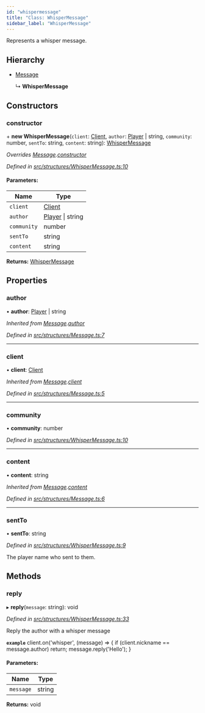 ```yaml
---
id: "whispermessage"
title: "Class: WhisperMessage"
sidebar_label: "WhisperMessage"
---
```


Represents a whisper message.

## Hierarchy

* [Message](message.md)

  ↳ **WhisperMessage**

## Constructors

### constructor

\+ **new WhisperMessage**(`client`: [Client](client.md), `author`: [Player](player.md) \| string, `community`: number, `sentTo`: string, `content`: string): [WhisperMessage](whispermessage.md)

*Overrides [Message](message.md).[constructor](message.md#constructor)*

*Defined in [src/structures/WhisperMessage.ts:10](https://github.com/SuspiciousLookingOwl/transformice.js/blob/b80242a/src/structures/WhisperMessage.ts#L10)*

#### Parameters:

Name | Type |
------ | ------ |
`client` | [Client](client.md) |
`author` | [Player](player.md) \| string |
`community` | number |
`sentTo` | string |
`content` | string |

**Returns:** [WhisperMessage](whispermessage.md)

## Properties

### author

•  **author**: [Player](player.md) \| string

*Inherited from [Message](message.md).[author](message.md#author)*

*Defined in [src/structures/Message.ts:7](https://github.com/SuspiciousLookingOwl/transformice.js/blob/b80242a/src/structures/Message.ts#L7)*

___

### client

•  **client**: [Client](client.md)

*Inherited from [Message](message.md).[client](message.md#client)*

*Defined in [src/structures/Message.ts:5](https://github.com/SuspiciousLookingOwl/transformice.js/blob/b80242a/src/structures/Message.ts#L5)*

___

### community

•  **community**: number

*Defined in [src/structures/WhisperMessage.ts:10](https://github.com/SuspiciousLookingOwl/transformice.js/blob/b80242a/src/structures/WhisperMessage.ts#L10)*

___

### content

•  **content**: string

*Inherited from [Message](message.md).[content](message.md#content)*

*Defined in [src/structures/Message.ts:6](https://github.com/SuspiciousLookingOwl/transformice.js/blob/b80242a/src/structures/Message.ts#L6)*

___

### sentTo

•  **sentTo**: string

*Defined in [src/structures/WhisperMessage.ts:9](https://github.com/SuspiciousLookingOwl/transformice.js/blob/b80242a/src/structures/WhisperMessage.ts#L9)*

The player name who sent to them.

## Methods

### reply

▸ **reply**(`message`: string): void

*Defined in [src/structures/WhisperMessage.ts:33](https://github.com/SuspiciousLookingOwl/transformice.js/blob/b80242a/src/structures/WhisperMessage.ts#L33)*

Reply the author with a whisper message

**`example`** 
client.on('whisper', (message) => {
	if (client.nickname == message.author)
		return;
	message.reply('Hello');
}

#### Parameters:

Name | Type |
------ | ------ |
`message` | string |

**Returns:** void
